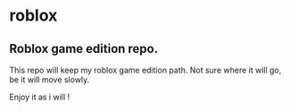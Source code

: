 # roblox

## Roblox game edition repo.

This repo will keep my roblox game edition path.
Not sure where it will go, be it will move slowly.

Enjoy it as i will !
